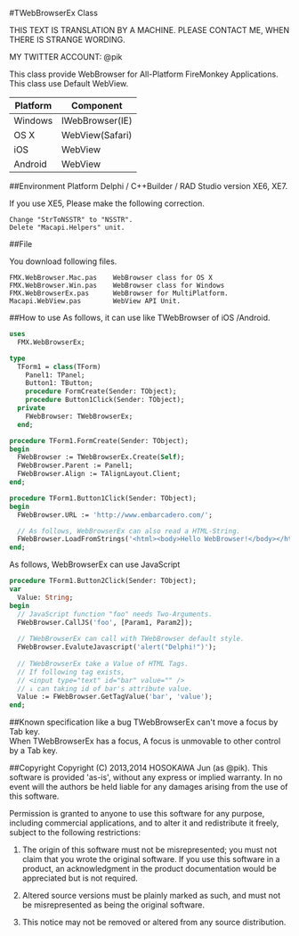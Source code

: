 #TWebBrowserEx Class


THIS TEXT IS TRANSLATION BY A MACHINE. 
PLEASE CONTACT ME, WHEN THERE IS STRANGE WORDING. 

MY TWITTER ACCOUNT: @pik


This class provide WebBrowser for All-Platform FireMonkey Applications.  
This class use Default WebView.  

|Platform|Component       |
|--------|----------------|
|Windows |IWebBrowser(IE) |
|OS X    |WebView(Safari) |
|iOS     |WebView         |
|Android |WebView         |

##Environment Platform
Delphi / C++Builder / RAD Studio version XE6, XE7.  

If you use XE5, Please make the following correction.   

    Change "StrToNSSTR" to "NSSTR".
    Delete "Macapi.Helpers" unit.


##File

You download following files.

    FMX.WebBrowser.Mac.pas    WebBrowser class for OS X
    FMX.WebBrowser.Win.pas    WebBrowser class for Windows
    FMX.WebBrowserEx.pas      WebBrowser for MultiPlatform.
    Macapi.WebView.pas        WebView API Unit.

##How to use
As follows, it can use like TWebBrowser of iOS /Android. 

```pascal
uses
  FMX.WebBrowserEx;

type
  TForm1 = class(TForm)
    Panel1: TPanel;
    Button1: TButton;
    procedure FormCreate(Sender: TObject);
    procedure Button1Click(Sender: TObject);
  private
    FWebBrowser: TWebBrowserEx;
  end;

procedure TForm1.FormCreate(Sender: TObject);
begin
  FWebBrowser := TWebBrowserEx.Create(Self);
  FWebBrowser.Parent := Panel1;
  FWebBrowser.Align := TAlignLayout.Client;
end;

procedure TForm1.Button1Click(Sender: TObject);
begin
  FWebBrowser.URL := 'http://www.embarcadero.com/';

  // As follows, WebBrowserEx can also read a HTML-String. 
  FWebBrowser.LoadFromStrings('<html><body>Hello WebBrowser!</body></html>', '');
end;

```

As follows, WebBrowserEx can use JavaScript

```pascal
procedure TForm1.Button2Click(Sender: TObject);
var
  Value: String;
begin
  // JavaScript function "foo" needs Two-Arguments.
  FWebBrowser.CallJS('foo', [Param1, Param2]);
  
  // TWebBrowserEx can call with TWebBrowser default style.
  FWebBrowser.EvaluteJavascript('alert("Delphi!")');
  
  // TWebBrowserEx take a Value of HTML Tags.
  // If following tag exists,
  // <input type="text" id="bar" value="" /> 
  // ↓ can taking id of bar's attribute value.
  Value := FWebBrowser.GetTagValue('bar', 'value'); 
end;
```

##Known specification like a bug
TWebBrowserEx can't move a focus by Tab key.  
When TWebBrowserEx has a focus, A focus is unmovable to other control by a Tab key.   

##Copyright
Copyright (C) 2013,2014 HOSOKAWA Jun (as @pik).
This software is provided 'as-is', without any express or implied warranty. In no event will the authors be held liable for any damages arising from the use of this software.  

Permission is granted to anyone to use this software for any purpose, including commercial applications, and to alter it and redistribute it freely, subject to the following restrictions:  

1. The origin of this software must not be misrepresented; you must not claim that you wrote the original software. If you use this software in a product, an acknowledgment in the product documentation would be appreciated but is not required.  

2. Altered source versions must be plainly marked as such, and must not be misrepresented as being the original software.  

3. This notice may not be removed or altered from any source distribution.  
